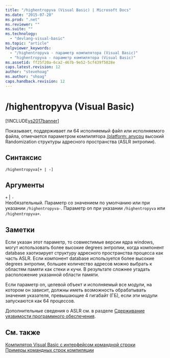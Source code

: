```yaml
---
title: "/highentropyva (Visual Basic) | Microsoft Docs"
ms.date: "2015-07-20"
ms.prod: ".net"
ms.reviewer: ""
ms.suite: ""
ms.technology: 
  - "devlang-visual-basic"
ms.topic: "article"
helpviewer_keywords: 
  - "/highentropyva - параметр компилятора (Visual Basic)"
  - "highentropyva - параметр компилятора (Visual Basic)"
ms.assetid: ff25f20a-6ca2-467b-9e52-5cf439f5028e
caps.latest.revision: 12
author: "stevehoag"
ms.author: "shoag"
caps.handback.revision: 12
---
```

# /highentropyva (Visual Basic)
[!INCLUDE[vs2017banner](../../../visual-basic/includes/vs2017banner.md)]

Показывает, поддерживает ли 64 исполняемый файл или исполняемого файла, отмечается параметром компилятора [\/platform: anycpu](../../../visual-basic/reference/command-line-compiler/platform.md) высокий Randomization структуры адресного пространства \(ASLR энтропии\).  
  
## Синтаксис  
  
```  
/highentropyva[+ | -]  
```  
  
## Аргументы  
 `+` &#124; `-`  
 Необязательный.  Параметр со значением по умолчанию или при указании `/highentropyva-`.  Параметр on при указании `/highentropyva` или `/highentropyva+`.  
  
## Заметки  
 Если указан этот параметр, то совместимые версии ядра windows, могут использовать более высокие degrees энтропии, когда компонент database хаотизирует структуру адресного пространства процесса как часть ASLR.  Если компонент database используется более высокие degrees энтропии, большее количество адресов можно выбрать к областям памяти как стеки и кучи.  В результате сложнее угадать расположение указанной области памяти.  
  
 Если параметр on, целевой объект и исполняемый все модули, на котором он зависит, должны иметь возможность обрабатывать значения указателя, превышающие 4 гигабайт \(ГБ\), если эти модули запускаются как 64 процессов.  
  
 Дополнительные сведения о ASLR см. в разделе [Сдерживание уязвимости программного обеспечения](http://go.microsoft.com/fwlink/?LinkId=226234).  
  
## См. также  
 [Компилятор Visual Basic с интерфейсом командной строки](../../../visual-basic/reference/command-line-compiler/index.md)   
 [Примеры командных строк компиляции](../../../visual-basic/reference/command-line-compiler/sample-compilation-command-lines.md)